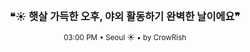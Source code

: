 <div align="center">

<br>

<h3>❝☀️ 햇살 가득한 오후, 야외 활동하기 완벽한 날이에요❞</h3>

<sub>03:00 PM • Seoul ☀️ • by CrowRish</sub>

<br>

</div>